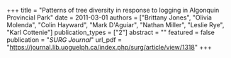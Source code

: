 +++
title = "Patterns of tree diversity in response to logging in Algonquin Provincial Park"
date = 2011-03-01
authors = ["Brittany Jones", "Olivia Molenda", "Colin Hayward", "Mark D'Aguiar", "Nathan Miller", "Leslie Rye", "Karl Cottenie"]
publication_types = ["2"]
abstract = ""
featured = false
publication = "*SURG Journal*"
url_pdf = "https://journal.lib.uoguelph.ca/index.php/surg/article/view/1318"
+++

